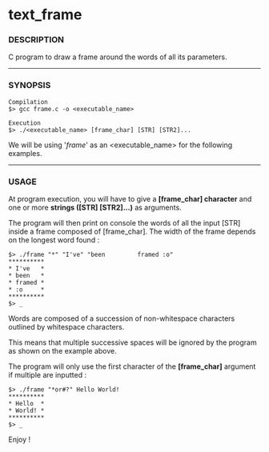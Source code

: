 # text_frame
### DESCRIPTION
C program to draw a frame around the words of all its parameters.

***

### SYNOPSIS
```
Compilation
$> gcc frame.c -o <executable_name>

Execution
$> ./<executable_name> [frame_char] [STR] [STR2]...
```
We will be using '*frame*' as an <executable_name> for the following examples.

***

### USAGE
At program execution, you will have to give a **[frame_char] character** and one or more **strings ([STR] [STR2]...)** as arguments.

The program will then print on console the words of all the input [STR] inside a frame composed of [frame_char]. The width of the frame depends on the longest word found :
```
$> ./frame "*" "I've" "been         framed :o"
**********
* I've   *
* been   *
* framed *
* :o     *
**********
$> _
```
Words are composed of a succession of non-whitespace characters outlined by whitespace characters.

This means that multiple successive spaces will be ignored by the program as shown on the example above.

The program will only use the first character of the **[frame_char]** argument if multiple are inputted :
```
$> ./frame "*or#?" Hello World! 
**********
* Hello  *
* World! *
**********
$> _
```
Enjoy !

